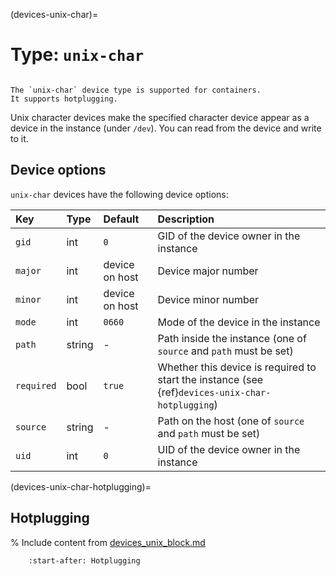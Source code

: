 (devices-unix-char)=
# Type: `unix-char`

```{youtube} https://www.youtube.com/watch?v=C2e3LD5wLI8
```

```{note}
The `unix-char` device type is supported for containers.
It supports hotplugging.
```

Unix character devices make the specified character device appear as a device in the instance (under `/dev`).
You can read from the device and write to it.

## Device options

`unix-char` devices have the following device options:

Key         | Type      | Default           | Description
:--         | :--       | :--               | :--
`gid`       | int       | `0`               | GID of the device owner in the instance
`major`     | int       | device on host    | Device major number
`minor`     | int       | device on host    | Device minor number
`mode`      | int       | `0660`            | Mode of the device in the instance
`path`      | string    | -                 | Path inside the instance (one of `source` and `path` must be set)
`required`  | bool      | `true`            | Whether this device is required to start the instance (see {ref}`devices-unix-char-hotplugging`)
`source`    | string    | -                 | Path on the host (one of `source` and `path` must be set)
`uid`       | int       | `0`               | UID of the device owner in the instance

(devices-unix-char-hotplugging)=
## Hotplugging

% Include content from [devices_unix_block.md](device_unix_block.md)
```{include} devices_unix_block.md
    :start-after: Hotplugging
```
